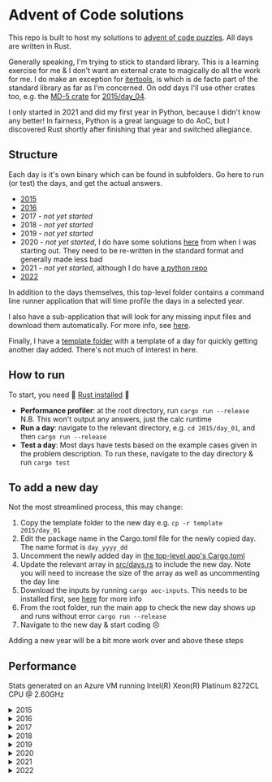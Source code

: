 # Advent of Code solutions

This repo is built to host my solutions to [advent of code puzzles](https://adventofcode.com/).
All days are written in Rust.

Generally speaking, I'm trying to stick to standard library.
This is a learning exercise for me & I don't want an external crate to magically do all the work for me.
I do make an exception for [itertools](https://docs.rs/itertools/latest/itertools/), is which is de facto part of the standard library as far as I'm concerned.
On odd days I'll use other crates too, e.g. the [MD-5 crate](https://docs.rs/md-5/latest/md5/) for [2015/day_04](2015/day_04/src/main.rs).

I only started in 2021 and did my first year in Python, because I didn't know any better!
In fairness, Python is a great language to do AoC, but I discovered Rust shortly after finishing that year and switched allegiance.

## Structure

Each day is it's own binary which can be found in subfolders.
Go here to run (or test) the days, and get the actual answers.

* [2015](2015)
* [2016](2016)
* 2017 - _not yet started_
* 2018 - _not yet started_
* 2019 - _not yet started_
* 2020 - _not yet started_, I do have some solutions [here](wip/year_2020) from when I was starting out.
They need to be re-written in the standard format and generally made less bad
* 2021 - _not yet started_, although I do have [a python repo](https://github.com/jmacadie/AdventOfCode)
* [2022](2022)

In addition to the days themselves, this top-level folder contains a command line runner application that
will time profile the days in a selected year.

I also have a sub-application that will look for any missing input files and download them automatically.
For more info, see [here](inputs).

Finally, I have a [template folder](template) with a template of a day for quickly getting another day added.
There's not much of interest in here.

## How to run

To start, you need :crab: [Rust installed](https://www.rust-lang.org/tools/install) :crab:

* **Performance profiler**: at the root directory, run `cargo run --release`
N.B. This won't output any answers, just the calc runtime
* **Run a day**: navigate to the relevant directory, e.g. `cd 2015/day_01`, and then `cargo run --release`
* **Test a day**: Most days have tests based on the example cases given in the problem description.
To run these, navigate to the day directory & run `cargo test`

## To add a new day

Not the most streamlined process, this may change:

1. Copy the template folder to the new day e.g. `cp -r template 2015/day_01`
2. Edit the package name in the Cargo.toml file for the newly copied day. The name format is `day_yyyy_dd`
3. Uncomment the newly added day in [the top-level app's Cargo.toml](Cargo.toml)
4. Update the relevant array in [src/days.rs](src/days.rs) to include the new day.
Note you will need to increase the size of the array as well as uncommenting the day line
5. Download the inputs by running `cargo aoc-inputs`. This needs to be installed first, see [here](inputs) for more info
6. From the root folder, run the main app to check the new day shows up and runs without error `cargo run --release`
7. Navigate to the new day & start coding :persevere:

Adding a new year will be a bit more work over and above these steps

## Performance

Stats generated on an Azure VM running Intel(R) Xeon(R) Platinum 8272CL CPU @ 2.60GHz

<details>
  <summary>2015</summary>

  **All Days -- 555.24ms**

  | Day | Runtime | Percentage of year |
  |---|---|---|
  |  [Day 1](2015/day_01/src/main.rs) |   14.80 μs |    0% |
  |  [Day 2](2015/day_02/src/main.rs) |  154.80 μs |    0% |
  |  [Day 3](2015/day_03/src/main.rs) |  674.90 μs |    0% |
  |  [Day 4](2015/day_04/src/main.rs) |  282.74 ms |   50% |
  |  [Day 5](2015/day_05/src/main.rs) |  331.40 μs |    0% |
  |  [Day 6](2015/day_06/src/main.rs) |   25.19 ms |    4% |
  |  [Day 7](2015/day_07/src/main.rs) |   16.48 ms |    2% |
  |  [Day 8](2015/day_08/src/main.rs) |   40.60 μs |    0% |
  |  [Day 9](2015/day_09/src/main.rs) |   20.01 ms |    3% |
  | [Day 10](2015/day_10/src/main.rs) |   62.95 ms |   11% |
  | [Day 11](2015/day_11/src/main.rs) |   52.00 ms |    9% |
  | [Day 12](2015/day_12/src/main.rs) |  177.30 μs |    0% |
  | [Day 13](2015/day_13/src/main.rs) |    3.16 ms |    0% |
  | [Day 14](2015/day_14/src/main.rs) |  249.40 μs |    0% |
  | [Day 15](2015/day_15/src/main.rs) |  165.70 μs |    0% |
  | [Day 16](2015/day_16/src/main.rs) |  209.30 μs |    0% |
  | [Day 17](2015/day_17/src/main.rs) |    7.24 ms |    1% |
  | [Day 18](2015/day_18/src/main.rs) |   47.98 ms |    8% |
  | [Day 19](2015/day_19/src/main.rs) |   51.70 μs |    0% |
  | [Day 20](2015/day_20/src/main.rs) |  451.30 μs |    0% |
  | [Day 21](2015/day_21/src/main.rs) |  478.30 μs |    0% |
  | [Day 22](2015/day_22/src/main.rs) |   26.53 ms |    4% |
  | [Day 23](2015/day_23/src/main.rs) |   14.30 μs |    0% |
  | [Day 24](2015/day_24/src/main.rs) |    7.95 ms |    1% |
  | [Day 25](2015/day_25/src/main.rs) |    1.50 μs |    0% |

</details>

<details>
  <summary>2016</summary>

  **All Days -- 5.53 s** _(part-completed)_

  | Day | Runtime | Percentage of year |
  |---|---|---|
  |  [Day 1](2016/day_01/src/main.rs) |   60.50 μs |    0% |
  |  [Day 2](2016/day_02/src/main.rs) |   45.00 μs |    0% |
  |  [Day 3](2016/day_03/src/main.rs) |  346.30 μs |    0% |
  |  [Day 4](2016/day_04/src/main.rs) |    1.95 ms |    0% |
  |  [Day 5](2016/day_05/src/main.rs) |    5.52  s |   99% |
  |  [Day 6](2016/day_06/src/main.rs) |  211.10 μs |    0% |
  |  [Day 7](2016/day_07/src/main.rs) |    2.09 ms |    0% |

</details>

<details>
  <summary>2017</summary>

  _No solutions yet written_

</details>

<details>
  <summary>2018</summary>

  _No solutions yet written_

</details>

<details>
  <summary>2019</summary>

  _No solutions yet written_

</details>

<details>
  <summary>2020</summary>

  _No solutions yet written_

</details>

<details>
  <summary>2021</summary>

  _No solutions yet written_

</details>

<details>
  <summary>2022</summary>

  **All Days -- 2.86s**

  | Day | Runtime | Percentage of year |
  |---|---|---|
  |  [Day 1](2022/day_01/src/main.rs) |   98.30 μs |    0% |
  |  [Day 2](2022/day_02/src/main.rs) |  152.80 μs |    0% |
  |  [Day 3](2022/day_03/src/main.rs) |  135.00 μs |    0% |
  |  [Day 4](2022/day_04/src/main.rs) |  209.70 μs |    0% |
  |  [Day 5](2022/day_05/src/main.rs) |  139.40 μs |    0% |
  |  [Day 6](2022/day_06/src/main.rs) |   13.70 μs |    0% |
  |  [Day 7](2022/day_07/src/main.rs) |   55.10 μs |    0% |
  |  [Day 8](2022/day_08/src/main.rs) |  109.30 μs |    0% |
  |  [Day 9](2022/day_09/src/main.rs) |  654.40 μs |    0% |
  | [Day 10](2022/day_10/src/main.rs) |   27.30 μs |    0% |
  | [Day 11](2022/day_11/src/main.rs) |   11.20 ms |    0% |
  | [Day 12](2022/day_12/src/main.rs) |  545.70 μs |    0% |
  | [Day 13](2022/day_13/src/main.rs) |  235.70 μs |    0% |
  | [Day 14](2022/day_14/src/main.rs) |   15.86 ms |    0% |
  | [Day 15](2022/day_15/src/main.rs) |   39.50 μs |    0% |
  | [Day 16](2022/day_16/src/main.rs) |     1.01 s |   35% |
  | [Day 17](2022/day_17/src/main.rs) |  397.60 μs |    0% |
  | [Day 18](2022/day_18/src/main.rs) |  183.06 ms |    6% |
  | [Day 19](2022/day_19/src/main.rs) |  170.59 ms |    5% |
  | [Day 20](2022/day_20/src/main.rs) |  178.75 ms |    6% |
  | [Day 21](2022/day_21/src/main.rs) |    3.60 ms |    0% |
  | [Day 22](2022/day_22/src/main.rs) |    3.10 ms |    0% |
  | [Day 23](2022/day_23/src/main.rs) |  242.24 ms |    8% |
  | [Day 24](2022/day_24/src/main.rs) |     1.03 s |   36% |
  | [Day 25](2022/day_25/src/main.rs) |   15.30 μs |    0% |

</details>
